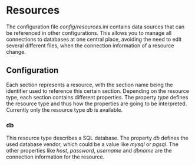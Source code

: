 # Resources

The configuration file *config/resources.ini* contains data sources that can be referenced
in other configurations. This allows you to manage all connections to databases at one central
place, avoiding the need to edit several different files, when the connection information of a resource change.

## Configuration

Each section represents a resource, with the section name being the identifier used to
reference this certain section. Depending on the resource type, each section contains different properties.
The property *type* defines the resource type and thus how the properties are going to be interpreted.
Currently only the resource type *db* is available.

### db

This resource type describes a SQL database. The property *db* defines the used database vendor, which
could be a value like *mysql* or *pgsql*. The other properties like *host*, *password*, *username* and
*dbname* are the connection information for the resource.




